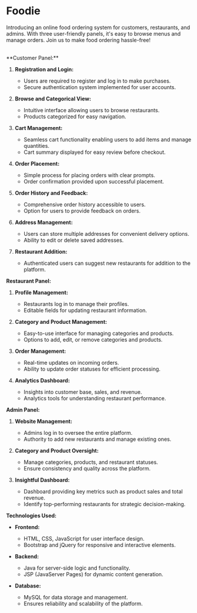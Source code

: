# Foodie
Introducing an online food ordering system for customers, restaurants, and admins. With three user-friendly panels, it's easy to browse menus and manage orders. Join us to make food ordering hassle-free!

<br>
**Customer Panel:**

1. **Registration and Login:**
   - Users are required to register and log in to make purchases.
   - Secure authentication system implemented for user accounts.

2. **Browse and Categorical View:**
   - Intuitive interface allowing users to browse restaurants.
   - Products categorized for easy navigation.

3. **Cart Management:**
   - Seamless cart functionality enabling users to add items and manage quantities.
   - Cart summary displayed for easy review before checkout.

4. **Order Placement:**
   - Simple process for placing orders with clear prompts.
   - Order confirmation provided upon successful placement.

5. **Order History and Feedback:**
   - Comprehensive order history accessible to users.
   - Option for users to provide feedback on orders.

6. **Address Management:**
   - Users can store multiple addresses for convenient delivery options.
   - Ability to edit or delete saved addresses.

7. **Restaurant Addition:**
   - Authenticated users can suggest new restaurants for addition to the platform.

**Restaurant Panel:**

1. **Profile Management:**
   - Restaurants log in to manage their profiles.
   - Editable fields for updating restaurant information.

2. **Category and Product Management:**
   - Easy-to-use interface for managing categories and products.
   - Options to add, edit, or remove categories and products.

3. **Order Management:**
   - Real-time updates on incoming orders.
   - Ability to update order statuses for efficient processing.

4. **Analytics Dashboard:**
   - Insights into customer base, sales, and revenue.
   - Analytics tools for understanding restaurant performance.

**Admin Panel:**

1. **Website Management:**
   - Admins log in to oversee the entire platform.
   - Authority to add new restaurants and manage existing ones.

2. **Category and Product Oversight:**
   - Manage categories, products, and restaurant statuses.
   - Ensure consistency and quality across the platform.

3. **Insightful Dashboard:**
   - Dashboard providing key metrics such as product sales and total revenue.
   - Identify top-performing restaurants for strategic decision-making.

**Technologies Used:**

- **Frontend:**
  - HTML, CSS, JavaScript for user interface design.
  - Bootstrap and jQuery for responsive and interactive elements.

- **Backend:**
  - Java for server-side logic and functionality.
  - JSP (JavaServer Pages) for dynamic content generation.

- **Database:**
  - MySQL for data storage and management.
  - Ensures reliability and scalability of the platform.

